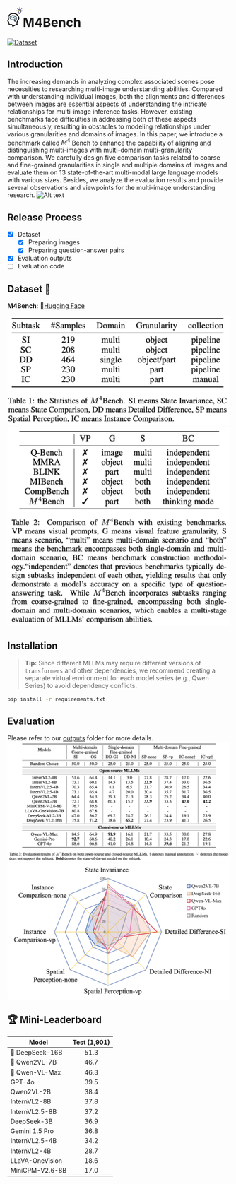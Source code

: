 # <img src="assets/M4Bench.png" width="35" />M4Bench
[![Dataset](https://img.shields.io/badge/Dataset-Hugging_Face-CFAFD4)](https://huggingface.co/datasets/Anonymous8976/M4Bench) 


## Introduction
The increasing demands in analyzing complex associated scenes pose necessities to researching multi-image understanding abilities. 
Compared with understanding individual images, both the alignments and differences between images are essential aspects of understanding the intricate relationships for multi-image inference tasks. 
However, existing benchmarks face difficulties in addressing both of these aspects simultaneously, resulting in obstacles to modeling relationships under various granularities and domains of images. 
In this paper, we introduce a benchmark called $M^4$ Bench to enhance the capability of aligning and distinguishing multi-images with multi-domain multi-granularity comparison. 
We carefully design five comparison tasks related to coarse and fine-grained granularities in single and multiple domains of images and evaluate them on 13 state-of-the-art multi-modal large language models with various sizes. 
Besides, we analyze the evaluation results and provide several observations and viewpoints for the multi-image understanding research.
![Alt text](assets/all.png)

## Release Process
- [x] Dataset
  - [x] Preparing images
  - [x] Preparing question-answer pairs
- [x] Evaluation outputs
- [ ] Evaluation code

## Dataset 🌟
**M4Bench**: 🤗[Hugging Face](https://huggingface.co/datasets/Anonymous8976/M4Bench)

<img src="assets/statistics.png" />
<img src="assets/comparison.png" />

## Installation
> **Tip:** Since different MLLMs may require different versions of `transformers` and other dependencies, we recommend creating a separate virtual environment for each model series (e.g., Qwen Series) to avoid dependency conflicts.
```bash
pip install -r requirements.txt
```

## Evaluation
Please refer to our [outputs](outputs) folder for more details.
![Alt text](assets/outputs.png)
![Alt text](assets/radargram.png)

## 🏆 Mini-Leaderboard
| Model                      | Test (1,901)|
|----------------------------|:-----------:|
|🏅 DeepSeek-16B             |     51.3    | 
|🥈 Qwen2VL-7B               |     46.7    |  
|🥉 Qwen-VL-Max              |     46.3    |  
| GPT-4o                     |     39.5    |  
| Qwen2VL-2B                 |     38.4    | 
| InternVL2-8B               |     37.8    | 
| InternVL2.5-8B             |     37.2    | 
| DeepSeek-3B                |     36.9    |  
| Gemini 1.5 Pro             |     36.8    | 
| InternVL2.5-4B             |     34.2    | 
| InternVL2-4B               |     28.7    |  
| LLaVA-OneVision            |     18.6    | 
| MiniCPM-V2.6-8B            |     17.0    | 
 